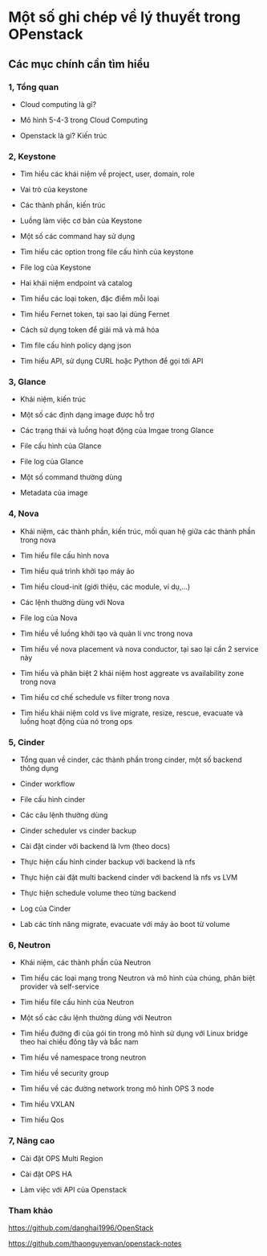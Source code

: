 # Một số ghi chép về lý thuyết trong OPenstack

## Các mục chính cần tìm hiểu

### 1, Tổng quan

- Cloud computing là gì?

- Mô hình 5-4-3 trong Cloud Computing

- Openstack là gi? Kiến trúc

### 2, Keystone

- Tìm hiểu các khái niệm về project, user, domain, role

- Vai trò của keystone

- Các thành phần, kiến trúc

- Luồng làm việc cơ bản của Keystone

- Một số các command hay sử dụng

- Tìm hiểu các option trong file cấu hình của keystone

- File log của Keystone

- Hai khái niệm endpoint và catalog

- Tìm hiểu các loại token, đặc điểm mỗi loại

- Tìm hiểu Fernet token, tại sao lại dùng Fernet

- Cách sử dụng token để giải mã và mã hóa

- Tìm file cấu hình policy dạng json

- Tìm hiểu API, sử dụng CURL hoặc Python để gọi tới API

### 3, Glance

- Khái niệm, kiến trúc

- Một số các định dạng image được hỗ trợ

- Các trạng thái và luồng hoạt động của Imgae trong Glance

- File cấu hình của Glance

- File log của Glance

- Một số command thường dùng

- Metadata của image

### 4, Nova

- Khái niệm, các thành phần, kiến trúc, mối quan hệ giữa các thành phần trong nova

- Tìm hiểu file cấu hình nova

- Tìm hiểu quá trình khởi tạo máy ảo

- Tìm hiểu cloud-init (giới thiệu, các module, ví dụ,...)

- Các lệnh thường dùng với Nova

- File log của Nova

- Tìm hiểu về luồng khởi tạo và quản lí vnc trong nova

- Tìm hiểu về nova placement và nova conductor, tại sao lại cần 2 service này

- Tìm hiểu và phân biệt 2 khái niệm host aggreate vs availability zone trong nova

- Tìm hiểu cơ chế schedule vs filter trong nova

- Tìm hiểu khái niệm cold vs live migrate, resize, rescue, evacuate và luồng hoạt động của nó trong ops

### 5, Cinder

- Tổng quan về cinder, các thành phần trong cinder, một số backend thông dụng

- Cinder workflow

- File cấu hình cinder

- Các câu lệnh thường dùng

- Cinder scheduler vs cinder backup

- Cài đặt cinder với backend là lvm (theo docs)

- Thực hiện cấu hình cinder backup với backend là nfs

- Thực hiện cài đặt multi backend cinder với backend là nfs vs LVM

- Thực hiện schedule volume theo từng backend

- Log của Cinder

- Lab các tính năng migrate, evacuate với máy ảo boot từ volume

### 6, Neutron

- Khái niệm, các thành phần của Neutron

- Tìm hiểu các loại mạng trong Neutron và mô hình của chúng, phân biệt provider và self-service

- Tìm hiểu file cấu hình của Neutron

- Một số các câu lệnh thường dùng với Neutron

- Tìm hiểu đường đi của gói tin trong mô hình sử dụng với Linux bridge theo hai chiều đông tây và bắc nam

- Tìm hiểu về namespace trong neutron

- Tìm hiểu về security group

- Tìm hiểu về các đường network trong mô hình OPS 3 node

- Tìm hiểu VXLAN

- Tìm hiểu Qos

### 7, Nâng cao

- Cài đặt OPS Multi Region

- Cài đặt OPS HA 

- Làm việc với API của Openstack


### Tham khảo

https://github.com/danghai1996/OpenStack

https://github.com/thaonguyenvan/openstack-notes




